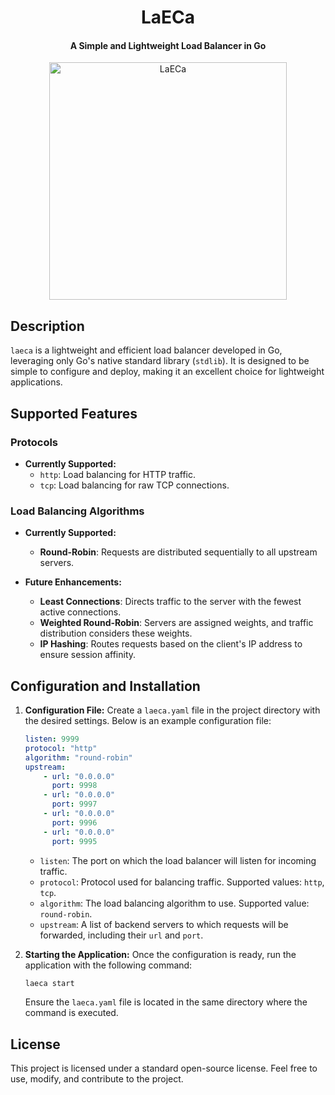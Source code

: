 <div align="center">

# LaECa

#### A Simple and Lightweight Load Balancer in Go
  
<img src="https://res.cloudinary.com/dtr5bmnd0/image/upload/f_auto,q_auto/v1/LaECa/LaECa" alt="LaECa" width="380px" height="380px"/>
  
</div>

## Description
`laeca` is a lightweight and efficient load balancer developed in Go, leveraging only Go's native standard library (`stdlib`). It is designed to be simple to configure and deploy, making it an excellent choice for lightweight applications.

## Supported Features

### Protocols
- **Currently Supported:**
  - `http`: Load balancing for HTTP traffic.
  - `tcp`: Load balancing for raw TCP connections.

### Load Balancing Algorithms
- **Currently Supported:**
  - **Round-Robin**: Requests are distributed sequentially to all upstream servers.
  
- **Future Enhancements:**
  - **Least Connections**: Directs traffic to the server with the fewest active connections.
  - **Weighted Round-Robin**: Servers are assigned weights, and traffic distribution considers these weights.
  - **IP Hashing**: Routes requests based on the client's IP address to ensure session affinity.

## Configuration and Installation

1. **Configuration File:**
   Create a `laeca.yaml` file in the project directory with the desired settings. Below is an example configuration file:

   ```yaml
   listen: 9999
   protocol: "http"
   algorithm: "round-robin"
   upstream:
       - url: "0.0.0.0"
         port: 9998
       - url: "0.0.0.0"
         port: 9997
       - url: "0.0.0.0"
         port: 9996
       - url: "0.0.0.0"
         port: 9995
   ```

   - `listen`: The port on which the load balancer will listen for incoming traffic.
   - `protocol`: Protocol used for balancing traffic. Supported values: `http`, `tcp`.
   - `algorithm`: The load balancing algorithm to use. Supported value: `round-robin`.
   - `upstream`: A list of backend servers to which requests will be forwarded, including their `url` and `port`.

2. **Starting the Application:**
   Once the configuration is ready, run the application with the following command:

   ```bash
   laeca start
   ```

   Ensure the `laeca.yaml` file is located in the same directory where the command is executed.

## License
This project is licensed under a standard open-source license. Feel free to use, modify, and contribute to the project.
